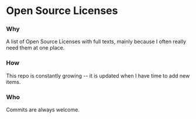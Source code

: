 # Open Source Licenses

### Why

A list of Open Source Licenses with full texts, mainly because I often really need them at one place.

### How

This repo is constantly growing -- it is updated when I have time to add new items. 

### Who

Commits are always welcome.
